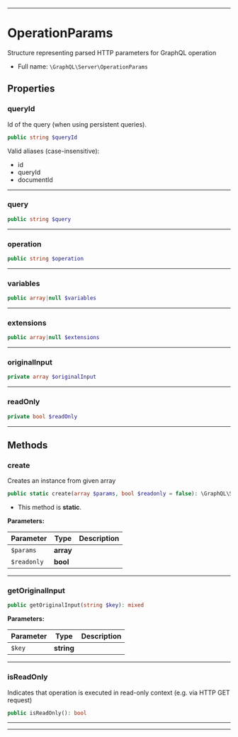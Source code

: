 ***

# OperationParams

Structure representing parsed HTTP parameters for GraphQL operation

* Full name: `\GraphQL\Server\OperationParams`

## Properties

### queryId

Id of the query (when using persistent queries).

```php
public string $queryId
```

Valid aliases (case-insensitive):

- id
- queryId
- documentId

***

### query

```php
public string $query
```

***

### operation

```php
public string $operation
```

***

### variables

```php
public array|null $variables
```

***

### extensions

```php
public array|null $extensions
```

***

### originalInput

```php
private array $originalInput
```

***

### readOnly

```php
private bool $readOnly
```

***

## Methods

### create

Creates an instance from given array

```php
public static create(array $params, bool $readonly = false): \GraphQL\Server\OperationParams
```

* This method is **static**.

**Parameters:**

| Parameter | Type | Description |
|-----------|------|-------------|
| `$params` | **array** |  |
| `$readonly` | **bool** |  |

***

### getOriginalInput

```php
public getOriginalInput(string $key): mixed
```

**Parameters:**

| Parameter | Type | Description |
|-----------|------|-------------|
| `$key` | **string** |  |

***

### isReadOnly

Indicates that operation is executed in read-only context
(e.g. via HTTP GET request)

```php
public isReadOnly(): bool
```

***


***

